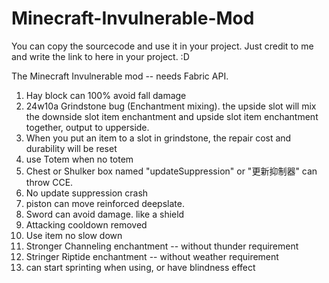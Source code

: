 # Minecraft-Invulnerable-Mod

You can copy the sourcecode and use it in your project. Just credit to me and write the link to here in your project. :D

The Minecraft Invulnerable mod -- needs Fabric API.

1. Hay block can 100% avoid fall damage
2. 24w10a Grindstone bug (Enchantment mixing). the upside slot will mix the downside slot item enchantment and upside slot item enchantment together, output to upperside.
3. When you put an item to a slot in grindstone, the repair cost and durability will be reset
4. use Totem when no totem
5. Chest or Shulker box  named "updateSuppression" or "更新抑制器" can throw CCE.
6. No update suppression crash
7. piston can move reinforced deepslate.
8. Sword can avoid damage. like a shield
9. Attacking cooldown removed
10. Use item no slow down
11. Stronger Channeling enchantment -- without thunder requirement
12. Stringer Riptide enchantment -- without weather requirement
13. can start sprinting when using, or have blindness effect

